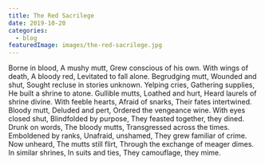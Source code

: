 ```yaml
---
title: The Red Sacrilege
date: 2019-10-20
categories:
  - blog
featuredImage: images/the-red-sacrilege.jpg
---
```


Borne in blood,
A mushy mutt,
Grew conscious of his own.
With wings of death,
A bloody red,
Levitated to fall alone.
Begrudging mutt,
Wounded and shut,
Sought recluse in stories unknown.
Yelping cries,
Gathering supplies,
He built a shrine to atone.
Gullible mutts,
Loathed and hurt,
Heard laurels of shrine divine.
With feeble hearts,
Afraid of snarks,
Their fates intertwined.
Bloody mutt,
Deluded and pert,
Ordered the vengeance wine.
With eyes closed shut,
Blindfolded by purpose,
They feasted together, they dined.
Drunk on words,
The bloody mutts,
Transgressed across the times.
Emboldened by ranks,
Unafraid, unshamed,
They grew familiar of crime.
Now unheard,
The mutts still flirt,
Through the exchange of meager dimes.
In similar shrines,
In suits and ties,
They camouflage, they mime.
